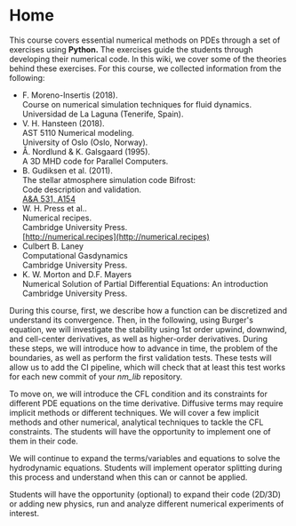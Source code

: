 # Home

This course covers essential numerical methods on PDEs through a set of exercises using **Python.** The exercises guide the students through developing their numerical code. In this wiki, we cover some of the theories behind these exercises. For this course, we collected information from the following:

* F. Moreno-Insertis (2018).<br>
Course on numerical simulation techniques for fluid dynamics.
<br>Universidad de La Laguna (Tenerife, Spain).
* V. H. Hansteen (2018).<br>
AST 5110 Numerical modeling.<br>
University of Oslo (Oslo, Norway).
* Å. Nordlund & K. Galsgaard (1995).<br>
A 3D MHD code for Parallel Computers.
* B. Gudiksen et al. (2011).<br>
The stellar atmosphere simulation code Bifrost: <br>
Code description and validation.<br>
[A&A 531, A154](https://www.aanda.org/articles/aa/pdf/2011/07/aa16520-11.pdf)
* W. H. Press et al..<br>
Numerical recipes.<br>
Cambridge University Press.<br>
[http://numerical.recipes](http://numerical.recipes)
* Culbert B. Laney <br>
Computational Gasdynamics<br>
Cambridge University Press.<br>
* K. W. Morton and D.F. Mayers <br>
Numerical Solution of Partial Differential Equations: An introduction<br>
Cambridge University Press.<br>

During this course, first, we describe how a function can be discretized and understand its convergence. Then, in the following, using Burger's equation, we will investigate the stability using 1st order upwind, downwind, and cell-center derivatives, as well as higher-order derivatives. During these steps, we will introduce how to advance in time, the problem of the boundaries, as well as perform the first validation tests. These tests will allow us to add the CI pipeline, which will check that at least this test works for each new commit of your _nm\_lib_ repository.

To move on, we will introduce the CFL condition and its constraints for different PDE equations on the time derivative. Diffusive terms may require implicit methods or different techniques. We will cover a few implicit methods and other numerical, analytical techniques to tackle the CFL constraints. The students will have the opportunity to implement one of them in their code.

We will continue to expand the terms/variables and equations to solve the hydrodynamic equations. Students will implement operator splitting during this process and understand when this can or cannot be applied.

Students will have the opportunity (optional) to expand their code (2D/3D) or adding new physics, run and analyze different numerical experiments of interest.
